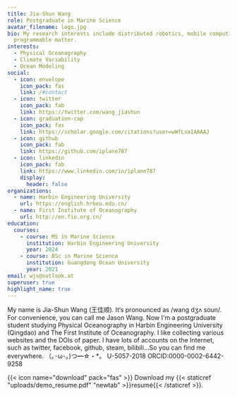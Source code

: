 ```yaml
---
title: Jia-Shun Wang
role: Postgraduate in Marine Science
avatar_filename: logo.jpg
bio: My research interests include distributed robotics, mobile computing and
  programmable matter.
interests:
  - Physical Oceanography
  - Climate Variability
  - Ocean Modeling
social:
  - icon: envelope
    icon_pack: fas
    link: /#contact
  - icon: twitter
    icon_pack: fab
    link: https://twitter.com/wang_jiashun
  - icon: graduation-cap
    icon_pack: fas
    link: https://scholar.google.com/citations?user=wWfLsaIAAAAJ
  - icon: github
    icon_pack: fab
    link: https://github.com/iplane787
  - icon: linkedin
    icon_pack: fab
    link: https://www.linkedin.com/in/iplane787
    display:
      header: false
organizations:
  - name: Harbin Engineering University
    url: https://english.hrbeu.edu.cn/
  - name: First Institute of Oceanography
    url: http://en.fio.org.cn/
education:
  courses:
    - course: MS in Marine Science
      institution: Harbin Engineering University
      year: 2024
    - course: BSc in Marine Science
      institution: Guangdong Ocean University
      year: 2021
email: wjs@outlook.at
superuser: true
highlight_name: true
---
```

My name is Jia-Shun Wang (王佳顺). It‘s pronounced as /wang dʒʌ soun/. For convenience, you can call me Jason Wang. Now I'm a postgraduate student studying Physical Oceanography in Harbin Engineering University (Qingdao) and The First Institute of Oceanography. I like collecting various websites and the DOIs of paper. I have lots of accounts on the Internet, such as twitter, facebook, github, steam, bilibili...So you can find me everywhere. （｡･ω･｡)つ━☆・*。 
 U-5057-2018 ORCID:0000-0002-6442-9258

{{< icon name="download" pack="fas" >}} Download my {{< staticref "uploads/demo_resume.pdf" "newtab" >}}resumé{{< /staticref >}}.